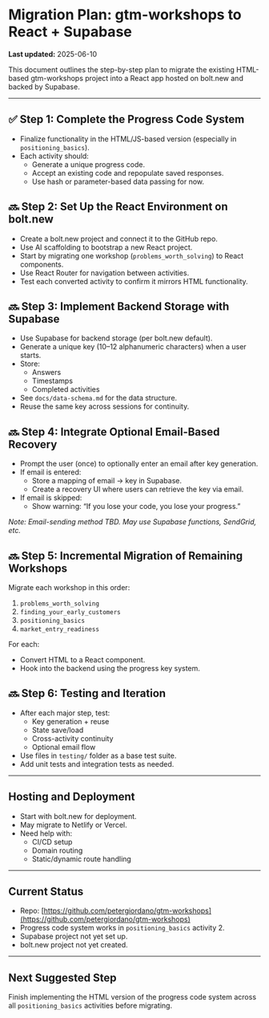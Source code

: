 # Migration Plan: gtm-workshops to React + Supabase

**Last updated:** 2025-06-10

This document outlines the step-by-step plan to migrate the existing HTML-based gtm-workshops project into a React app hosted on bolt.new and backed by Supabase.

---

## ✅ Step 1: Complete the Progress Code System

- Finalize functionality in the HTML/JS-based version (especially in `positioning_basics`).
- Each activity should:
  - Generate a unique progress code.
  - Accept an existing code and repopulate saved responses.
  - Use hash or parameter-based data passing for now.

## 🔜 Step 2: Set Up the React Environment on bolt.new

- Create a bolt.new project and connect it to the GitHub repo.
- Use AI scaffolding to bootstrap a new React project.
- Start by migrating one workshop (`problems_worth_solving`) to React components.
- Use React Router for navigation between activities.
- Test each converted activity to confirm it mirrors HTML functionality.

## 🔜 Step 3: Implement Backend Storage with Supabase

- Use Supabase for backend storage (per bolt.new default).
- Generate a unique key (10–12 alphanumeric characters) when a user starts.
- Store:
  - Answers
  - Timestamps
  - Completed activities
- See `docs/data-schema.md` for the data structure.
- Reuse the same key across sessions for continuity.

## 🔜 Step 4: Integrate Optional Email-Based Recovery

- Prompt the user (once) to optionally enter an email after key generation.
- If email is entered:
  - Store a mapping of email → key in Supabase.
  - Create a recovery UI where users can retrieve the key via email.
- If email is skipped:
  - Show warning: “If you lose your code, you lose your progress.”

_Note: Email-sending method TBD. May use Supabase functions, SendGrid, etc._

## 🔜 Step 5: Incremental Migration of Remaining Workshops

Migrate each workshop in this order:
1. `problems_worth_solving`
2. `finding_your_early_customers`
3. `positioning_basics`
4. `market_entry_readiness`

For each:
- Convert HTML to a React component.
- Hook into the backend using the progress key system.

## 🔜 Step 6: Testing and Iteration

- After each major step, test:
  - Key generation + reuse
  - State save/load
  - Cross-activity continuity
  - Optional email flow
- Use files in `testing/` folder as a base test suite.
- Add unit tests and integration tests as needed.

---

## Hosting and Deployment

- Start with bolt.new for deployment.
- May migrate to Netlify or Vercel.
- Need help with:
  - CI/CD setup
  - Domain routing
  - Static/dynamic route handling

---

## Current Status

- Repo: [https://github.com/petergiordano/gtm-workshops](https://github.com/petergiordano/gtm-workshops)
- Progress code system works in `positioning_basics` activity 2.
- Supabase project not yet set up.
- bolt.new project not yet created.

---

## Next Suggested Step

Finish implementing the HTML version of the progress code system across all `positioning_basics` activities before migrating.

